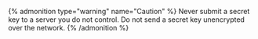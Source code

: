 {% admonition type="warning" name="Caution" %}
Never submit a secret key to a server you do not control. Do not send a secret key unencrypted over the network.
{% /admonition %}
